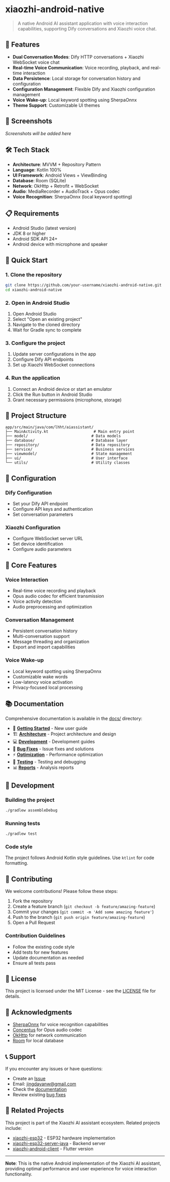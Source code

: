# xiaozhi-android-native

> A native Android AI assistant application with voice interaction capabilities, supporting Dify conversations and Xiaozhi voice chat.

## 🚀 Features

- **Dual Conversation Modes**: Dify HTTP conversations + Xiaozhi WebSocket voice chat
- **Real-time Voice Communication**: Voice recording, playback, and real-time interaction
- **Data Persistence**: Local storage for conversation history and configuration
- **Configuration Management**: Flexible Dify and Xiaozhi configuration management
- **Voice Wake-up**: Local keyword spotting using SherpaOnnx
- **Theme Support**: Customizable UI themes

## 📱 Screenshots

*Screenshots will be added here*

## 🛠️ Tech Stack

- **Architecture**: MVVM + Repository Pattern
- **Language**: Kotlin 100%
- **UI Framework**: Android Views + ViewBinding
- **Database**: Room (SQLite)
- **Network**: OkHttp + Retrofit + WebSocket
- **Audio**: MediaRecorder + AudioTrack + Opus codec
- **Voice Recognition**: SherpaOnnx (local keyword spotting)

## 📋 Requirements

- Android Studio (latest version)
- JDK 8 or higher
- Android SDK API 24+
- Android device with microphone and speaker

## 🚀 Quick Start

### 1. Clone the repository
```bash
git clone https://github.com/your-username/xiaozhi-android-native.git
cd xiaozhi-android-native
```

### 2. Open in Android Studio
1. Open Android Studio
2. Select "Open an existing project"
3. Navigate to the cloned directory
4. Wait for Gradle sync to complete

### 3. Configure the project
1. Update server configurations in the app
2. Configure Dify API endpoints
3. Set up Xiaozhi WebSocket connections

### 4. Run the application
1. Connect an Android device or start an emulator
2. Click the Run button in Android Studio
3. Grant necessary permissions (microphone, storage)

## 📁 Project Structure

```
app/src/main/java/com/lhht/aiassistant/
├── MainActivity.kt                    # Main entry point
├── model/                            # Data models
├── database/                         # Database layer
├── repository/                       # Data repository
├── service/                          # Business services
├── viewmodel/                        # State management
├── ui/                               # User interface
└── utils/                            # Utility classes
```

## 🔧 Configuration

### Dify Configuration
- Set your Dify API endpoint
- Configure API keys and authentication
- Set conversation parameters

### Xiaozhi Configuration
- Configure WebSocket server URL
- Set device identification
- Configure audio parameters

## 🎯 Core Features

### Voice Interaction
- Real-time voice recording and playback
- Opus audio codec for efficient transmission
- Voice activity detection
- Audio preprocessing and optimization

### Conversation Management
- Persistent conversation history
- Multi-conversation support
- Message threading and organization
- Export and import capabilities

### Voice Wake-up
- Local keyword spotting using SherpaOnnx
- Customizable wake words
- Low-latency voice activation
- Privacy-focused local processing

## 📚 Documentation

Comprehensive documentation is available in the [docs/](docs/) directory:

- 🚀 **[Getting Started](docs/01-getting-started/)** - New user guide
- 🏗️ **[Architecture](docs/02-architecture/)** - Project architecture and design
- 💻 **[Development](docs/03-development/)** - Development guides
- 🐛 **[Bug Fixes](docs/04-bug-fixes/)** - Issue fixes and solutions
- ⚡ **[Optimization](docs/05-optimization/)** - Performance optimization
- 🧪 **[Testing](docs/06-testing/)** - Testing and debugging
- 📊 **[Reports](docs/07-reports/)** - Analysis reports

## 🔄 Development

### Building the project
```bash
./gradlew assembleDebug
```

### Running tests
```bash
./gradlew test
```

### Code style
The project follows Android Kotlin style guidelines. Use `ktlint` for code formatting.

## 🤝 Contributing

We welcome contributions! Please follow these steps:

1. Fork the repository
2. Create a feature branch (`git checkout -b feature/amazing-feature`)
3. Commit your changes (`git commit -m 'Add some amazing feature'`)
4. Push to the branch (`git push origin feature/amazing-feature`)
5. Open a Pull Request

### Contribution Guidelines
- Follow the existing code style
- Add tests for new features
- Update documentation as needed
- Ensure all tests pass

## 📄 License

This project is licensed under the MIT License - see the [LICENSE](LICENSE) file for details.

## 🙏 Acknowledgments

- [SherpaOnnx](https://github.com/k2-fsa/sherpa-onnx) for voice recognition capabilities
- [Concentus](https://github.com/lostromb/concentus) for Opus audio codec
- [OkHttp](https://square.github.io/okhttp/) for network communication
- [Room](https://developer.android.com/training/data-storage/room) for local database

## 📞 Support

If you encounter any issues or have questions:

- Create an [Issue](https://github.com/your-username/xiaozhi-android-native/issues)
- Email: jingdayanw@gmail.com
- Check the [documentation](docs/)
- Review existing [bug fixes](docs/04-bug-fixes/)

## 🔗 Related Projects

This project is part of the Xiaozhi AI assistant ecosystem. Related projects include:
- [xiaozhi-esp32](https://github.com/your-username/xiaozhi-esp32) - ESP32 hardware implementation
- [xiaozhi-esp32-server-java](https://github.com/your-username/xiaozhi-esp32-server-java) - Backend server
- [xiaozhi-android-client](https://github.com/your-username/xiaozhi-android-client) - Flutter version

---

**Note**: This is the native Android implementation of the Xiaozhi AI assistant, providing optimal performance and user experience for voice interaction functionality.